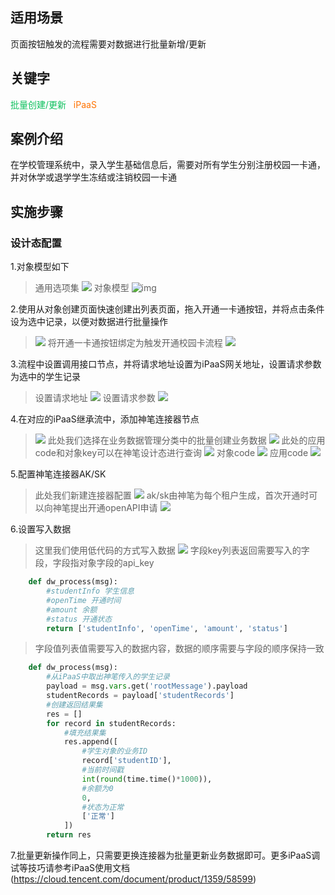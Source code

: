 ## 适用场景

页面按钮触发的流程需要对数据进行批量新增/更新

## 关键字

<font color ="#0abf5b">批量创建/更新&nbsp;&nbsp;</font>
<font color ="#ff7200">iPaaS</font>

## 案例介绍

在学校管理系统中，录入学生基础信息后，需要对所有学生分别注册校园一卡通，并对休学或退学学生冻结或注销校园一卡通

## 实施步骤

### 设计态配置

1.对象模型如下

> 通用选项集
> <img src="https://qcloudimg.tencent-cloud.cn/raw/a515017259acd9049de7fcead13f6e18.jpg"></img>
> 对象模型
> ![img](https://qcloudimg.tencent-cloud.cn/raw/24dbeeed3d7b52ffe6c6980f7f8bee27.png)

2.使用从对象创建页面快速创建出列表页面，拖入开通一卡通按钮，并将点击条件设为选中记录，以便对数据进行批量操作

> <img src="https://qcloudimg.tencent-cloud.cn/raw/608dec426aa8110921f6ae37dbfa4890.png"></img>
> 将开通一卡通按钮绑定为触发开通校园卡流程
> <img src="https://qcloudimg.tencent-cloud.cn/raw/cb27f3ebef7a9db7230e86f849fa7296.png"></img>

3.流程中设置调用接口节点，并将请求地址设置为iPaaS网关地址，设置请求参数为选中的学生记录

> 设置请求地址
> <img src="https://qcloudimg.tencent-cloud.cn/raw/0cb9c09002dad80a272361d4db50575c.png"></img>
> 设置请求参数
> <img src="https://qcloudimg.tencent-cloud.cn/raw/d24967f52447c590b9435c22a3ff8a77.png"></img>

4.在对应的iPaaS继承流中，添加神笔连接器节点

> <img src="https://qcloudimg.tencent-cloud.cn/raw/0b4ca1c2725b481a262db4cce731da26.png"></img>
> 此处我们选择在业务数据管理分类中的批量创建业务数据
> <img src="https://qcloudimg.tencent-cloud.cn/raw/daafa421de7150b4dd9e42abb4004985.png"></img>
> 此处的应用code和对象key可以在神笔设计态进行查询
> <img src="https://qcloudimg.tencent-cloud.cn/raw/3f259f3ac01113ca4a689bcc8f285e32.png"></img>
> 对象code
> <img src="https://qcloudimg.tencent-cloud.cn/raw/0cfad183f2473c2f19129d1b94b84317.png"></img>
> 应用code
> <img src="https://qcloudimg.tencent-cloud.cn/raw/85dd3cae4da16437566a4c24afd25373.png"></img>

5.配置神笔连接器AK/SK

> 此处我们新建连接器配置
> <img src="https://qcloudimg.tencent-cloud.cn/raw/364d2cf7c4340188ea4e46cbda31f9d8.png"></img>
> ak/sk由神笔为每个租户生成，首次开通时可以向神笔提出开通openAPI申请
> <img src="https://qcloudimg.tencent-cloud.cn/raw/dd78011c4f560d3458428594bd19eab1.png"></img>

6.设置写入数据

> 这里我们使用低代码的方式写入数据
> <img src="https://qcloudimg.tencent-cloud.cn/raw/64fd0148940b86bbbc0922adc0c484bc.png"></img>
> 字段key列表返回需要写入的字段，字段指对象字段的api_key

``` python
    def dw_process(msg):
        #studentInfo 学生信息
        #openTime 开通时间
        #amount 余额
        #status 开通状态
        return ['studentInfo', 'openTime', 'amount', 'status']
```

> 字段值列表值需要写入的数据内容，数据的顺序需要与字段的顺序保持一致

``` python
    def dw_process(msg):
        #从iPaaS中取出神笔传入的学生记录
        payload = msg.vars.get('rootMessage').payload
        studentRecords = payload['studentRecords']
        #创建返回结果集
        res = []
        for record in studentRecords:
            #填充结果集
            res.append([
                #学生对象的业务ID
                record['studentID'],
                #当前时间戳
                int(round(time.time()*1000)),
                #余额为0
                0,
                #状态为正常
                ['正常']
            ])
        return res
```

7.批量更新操作同上，只需要更换连接器为批量更新业务数据即可。更多iPaaS调试等技巧请参考iPaaS使用文档(https://cloud.tencent.com/document/product/1359/58599)